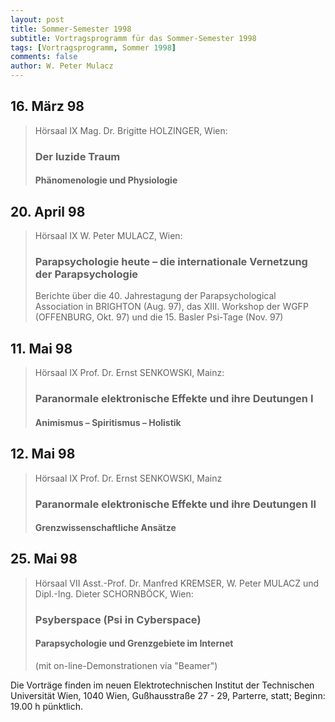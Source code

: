 ```yaml
---
layout: post
title: Sommer-Semester 1998
subtitle: Vortragsprogramm für das Sommer-Semester 1998
tags: [Vortragsprogramm, Sommer 1998]
comments: false
author: W. Peter Mulacz
---
```


## 16. März 98
> Hörsaal IX	Mag. Dr. Brigitte HOLZINGER, Wien:
> ### Der luzide Traum
> #### Phänomenologie und Physiologie

## 20. April 98
> Hörsaal IX	W. Peter MULACZ, Wien:
> ### Parapsychologie heute – die internationale Vernetzung der Parapsychologie
> Berichte über die 40. Jahrestagung der Parapsychological Association in BRIGHTON (Aug. 97), das XIII. Workshop der WGFP (OFFENBURG, Okt. 97) und die 15. Basler Psi-Tage (Nov. 97)


## 11. Mai 98
> Hörsaal IX	Prof. Dr. Ernst SENKOWSKI, Mainz:
> ### Paranormale elektronische Effekte und ihre Deutungen I 
> #### Animismus – Spiritismus – Holistik


## 12. Mai 98
> Hörsaal IX	Prof. Dr. Ernst SENKOWSKI, Mainz
> ### Paranormale elektronische Effekte und ihre Deutungen II
> #### Grenzwissenschaftliche Ansätze


## 25. Mai 98
> Hörsaal VII	Asst.-Prof. Dr. Manfred KREMSER, W. Peter MULACZ und Dipl.-Ing. Dieter SCHORNBÖCK, Wien:
> ### Psyberspace (Psi in Cyberspace)
> #### Parapsychologie und Grenzgebiete im Internet
> (mit on-line-Demonstrationen via "Beamer")

Die Vorträge finden im neuen Elektrotechnischen Institut der Technischen Universität  Wien, 1040 Wien,  Gußhausstraße 27 - 29, Parterre, statt; Beginn: 19.00 h pünktlich.
          